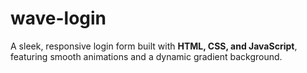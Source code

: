 # wave-login
A sleek, responsive login form built with **HTML, CSS, and JavaScript**, featuring smooth animations and a dynamic gradient background.
